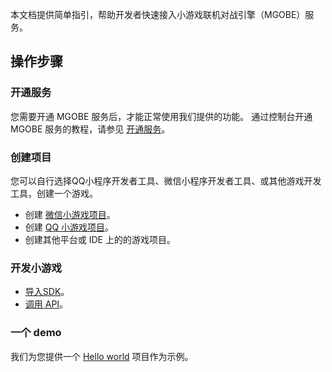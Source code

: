 
本文档提供简单指引，帮助开发者快速接入小游戏联机对战引擎（MGOBE）服务。

## 操作步骤

### 开通服务
您需要开通 MGOBE 服务后，才能正常使用我们提供的功能。
通过控制台开通 MGOBE 服务的教程，请参见 [开通服务](https://cloud.tencent.com/document/product/1038/33299)。

### 创建项目
您可以自行选择QQ小程序开发者工具、微信小程序开发者工具、或其他游戏开发工具，创建一个游戏。
- 创建 [微信小游戏项目](https://cloud.tencent.com/document/product/1038/33300)。
- 创建 [QQ 小游戏项目](https://cloud.tencent.com/document/product/1038/37763)。
- 创建其他平台或 IDE 上的的游戏项目。


### 开发小游戏
- [导入SDK](https://cloud.tencent.com/document/product/1038/33301)。
- [调用 API](https://cloud.tencent.com/document/product/1038/33320)。


### 一个 demo
我们为您提供一个 [Hello world](https://cloud.tencent.com/document/product/1038/33531) 项目作为示例。
